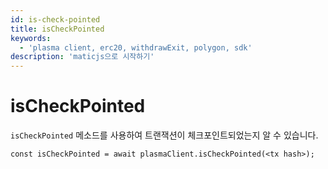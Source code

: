 ```yaml
---
id: is-check-pointed
title: isCheckPointed
keywords:
  - 'plasma client, erc20, withdrawExit, polygon, sdk'
description: 'maticjs으로 시작하기'
---
```


# isCheckPointed

`isCheckPointed` 메소드를 사용하여 트랜잭션이 체크포인트되었는지 알 수 있습니다.

```
const isCheckPointed = await plasmaClient.isCheckPointed(<tx hash>);
```
